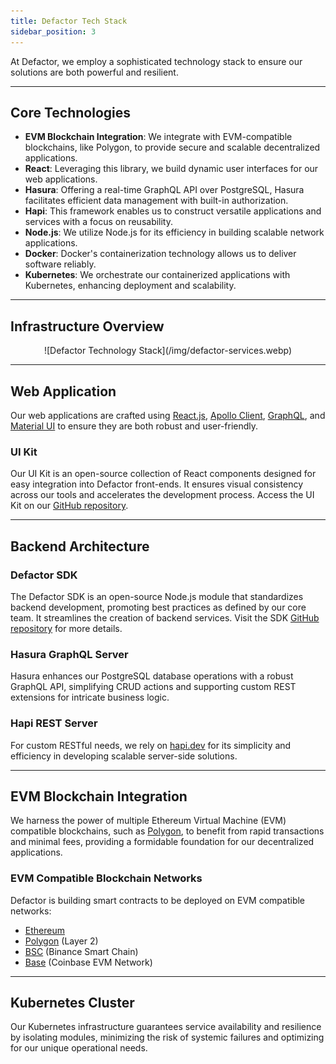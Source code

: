 ```yaml
---
title: Defactor Tech Stack
sidebar_position: 3
---
```


At Defactor, we employ a sophisticated technology stack to ensure our solutions are both powerful and resilient.

---

## Core Technologies

- **EVM Blockchain Integration**: We integrate with EVM-compatible blockchains, like Polygon, to provide secure and scalable decentralized applications.
- **React**: Leveraging this library, we build dynamic user interfaces for our web applications.
- **Hasura**: Offering a real-time GraphQL API over PostgreSQL, Hasura facilitates efficient data management with built-in authorization.
- **Hapi**: This framework enables us to construct versatile applications and services with a focus on reusability.
- **Node.js**: We utilize Node.js for its efficiency in building scalable network applications.
- **Docker**: Docker's containerization technology allows us to deliver software reliably.
- **Kubernetes**: We orchestrate our containerized applications with Kubernetes, enhancing deployment and scalability.

---

## Infrastructure Overview

<center>
    ![Defactor Technology Stack](/img/defactor-services.webp)
</center>

---

## Web Application

Our web applications are crafted using [React.js](https://reactjs.org), [Apollo Client](https://www.apollographql.com/docs/react/), [GraphQL](https://graphql.org/), and [Material UI](https://material-ui.com/) to ensure they are both robust and user-friendly.

### UI Kit

Our UI Kit is an open-source collection of React components designed for easy integration into Defactor front-ends. It ensures visual consistency across our tools and accelerates the development process. Access the UI Kit on our [GitHub repository](https://github.com/defactor-com/ui-kit).

---

## Backend Architecture

### Defactor SDK

The Defactor SDK is an open-source Node.js module that standardizes backend development, promoting best practices as defined by our core team. It streamlines the creation of backend services. Visit the SDK [GitHub repository](https://github.com/defactor-com/sdk) for more details.

### Hasura GraphQL Server

Hasura enhances our PostgreSQL database operations with a robust GraphQL API, simplifying CRUD actions and supporting custom REST extensions for intricate business logic.

### Hapi REST Server

For custom RESTful needs, we rely on [hapi.dev](https://hapi.dev/) for its simplicity and efficiency in developing scalable server-side solutions.

---

## EVM Blockchain Integration

We harness the power of multiple Ethereum Virtual Machine (EVM) compatible blockchains, such as [Polygon](https://polygon.technology/), to benefit from rapid transactions and minimal fees, providing a formidable foundation for our decentralized applications.

### EVM Compatible Blockchain Networks

Defactor is building smart contracts to be deployed on EVM compatible networks:

- [Ethereum](https://ethereum.org/en/)
- [Polygon](https://polygon.technology/) (Layer 2)
- [BSC](https://www.bnbchain.org/en/bnb-smart-chain) (Binance Smart Chain)
- [Base](https://www.base.org/) (Coinbase EVM Network)

---

## Kubernetes Cluster

Our Kubernetes infrastructure guarantees service availability and resilience by isolating modules, minimizing the risk of systemic failures and optimizing for our unique operational needs.
